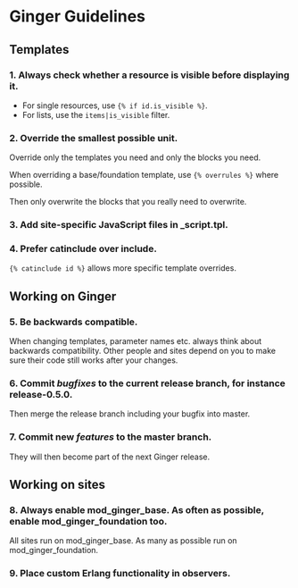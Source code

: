 Ginger Guidelines
=================

## Templates

### 1. Always check whether a resource is visible before displaying it.

* For single resources, use `{% if id.is_visible %}`.
* For lists, use the `items|is_visible` filter.

### 2. Override the smallest possible unit.

Override only the templates you need and only the blocks you need. 

When overriding a base/foundation template, use `{% overrules %}` where 
possible. 

Then only overwrite the blocks that you really need to overwrite. 

### 3. Add site-specific JavaScript files in _script.tpl.

### 4. Prefer catinclude over include.

`{% catinclude id %}` allows more specific template overrides. 
   
## Working on Ginger

### 5. Be backwards compatible.

When changing templates, parameter names etc. always think about backwards
compatibility. Other people and sites depend on you to make sure their code
still works after your changes.

### 6. Commit *bugfixes* to the current release branch, for instance release-0.5.0.

Then merge the release branch including your bugfix into master.

### 7. Commit new *features* to the master branch.

They will then become part of the next Ginger release.

## Working on sites

### 8. Always enable mod_ginger_base. As often as possible, enable mod_ginger_foundation too.

All sites run on mod_ginger_base. As many as possible run on 
mod_ginger_foundation.

### 9. Place custom Erlang functionality in observers.